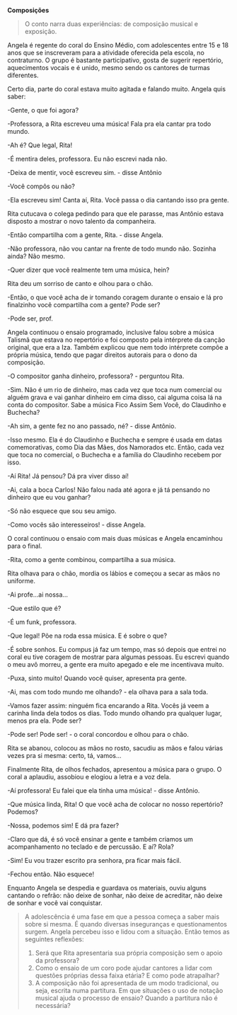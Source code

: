 **Composições**

>O conto narra duas experiências: de composição musical e exposição.

Angela é regente do coral do Ensino Médio, com adolescentes entre 15 e 18 anos que se inscreveram para a atividade oferecida pela escola, no contraturno. O grupo é bastante participativo, gosta de sugerir repertório, aquecimentos vocais e é unido, mesmo sendo os cantores de turmas diferentes.

Certo dia, parte do coral estava muito agitada e falando muito. Angela quis saber:

-Gente, o que foi agora?

 -Professora, a Rita escreveu uma música! Fala pra ela cantar pra todo mundo.

-Ah é? Que legal, Rita!

-É mentira deles, professora. Eu não escrevi nada não.

-Deixa de mentir, você escreveu sim. - disse Antônio

-Você compôs ou não?

-Ela escreveu sim! Canta aí, Rita. Você passa o dia cantando isso pra gente.

Rita cutucava o colega pedindo para que ele parasse, mas Antônio estava disposto a mostrar o novo talento da companheira.

-Então compartilha com a gente, Rita. - disse Angela.

-Não professora, não vou cantar na frente de todo mundo não. Sozinha ainda? Não mesmo.

-Quer dizer que você realmente tem uma música, hein?

Rita deu um sorriso de canto e olhou para o chão.

-Então, o que você acha de ir tomando coragem durante o ensaio e lá pro finalzinho você compartilha com a gente? Pode ser?

-Pode ser, prof.

Angela continuou o ensaio programado, inclusive falou sobre a música Talismã que estava no repertório e foi composto pela intérprete da canção original, que era a Iza. Também explicou que nem todo intérprete compõe a própria música, tendo que pagar direitos autorais para o dono da composição.

-O compositor ganha dinheiro, professora? - perguntou Rita.

-Sim. Não é um rio de dinheiro, mas cada vez que toca num comercial ou alguém grava e vai ganhar dinheiro em cima disso, cai alguma coisa lá na conta do compositor. Sabe a música Fico Assim Sem Você, do Claudinho e Buchecha?

-Ah sim, a gente fez no ano passado, né? - disse Antônio.

-Isso mesmo. Ela é do Claudinho e Buchecha e sempre é usada em datas comemorativas, como Dia das Mães, dos Namorados etc. Então, cada vez que toca no comercial, o Buchecha e a família do Claudinho recebem por isso.

-Aí Rita! Já pensou? Dá pra viver disso aí!

-Ai, cala a boca Carlos! Não falou nada até agora e já tá pensando no dinheiro que eu vou ganhar?

-Só não esquece que sou seu amigo.

-Como vocês são interesseiros! - disse Angela.

O coral continuou o ensaio com mais duas músicas e Angela encaminhou para o final.

-Rita, como a gente combinou, compartilha a sua música.

Rita olhava para o chão, mordia os lábios e começou a secar as mãos no uniforme.

-Ai profe…ai nossa…

-Que estilo que é?

-É um funk, professora.

-Que legal! Põe na roda essa música. E é sobre o que?

-É sobre sonhos. Eu compus já faz um tempo, mas só depois que entrei no coral eu tive coragem de mostrar para algumas pessoas. Eu escrevi quando o meu avô morreu, a gente era muito apegado e ele me incentivava muito.

-Puxa, sinto muito! Quando você quiser, apresenta pra gente.

-Ai, mas com todo mundo me olhando? - ela olhava para a sala toda.

-Vamos fazer assim: ninguém fica encarando a Rita. Vocês já veem a carinha linda dela todos os dias. Todo mundo olhando pra qualquer lugar, menos pra ela. Pode ser?

-Pode ser! Pode ser! - o coral concordou e olhou para o chão.

Rita se abanou, colocou as mãos no rosto, sacudiu as mãos e falou várias vezes pra si mesma: certo, tá, vamos…

Finalmente Rita, de olhos fechados, apresentou a música para o grupo. O coral a aplaudiu, assobiou e elogiou a letra e a voz dela.

-Aí professora! Eu falei que ela tinha uma música! - disse Antônio.

-Que música linda, Rita! O que você acha de colocar no nosso repertório? Podemos?

-Nossa, podemos sim! E dá pra fazer?

-Claro que dá, é só você ensinar a gente e também criamos um acompanhamento no teclado e de percussão. E aí? Rola?

-Sim! Eu vou trazer escrito pra senhora, pra ficar mais fácil.

-Fechou então. Não esquece!

Enquanto Angela se despedia e guardava os materiais, ouviu alguns cantando o refrão: não deixe de sonhar, não deixe de acreditar, não deixe de sonhar e você vai conquistar.

>A adolescência é uma fase em que a pessoa começa a saber mais sobre si mesma. É quando diversas inseguranças e questionamentos surgem. Angela percebeu isso e lidou com a situação. Então temos as seguintes reflexões:
>
>1. Será que Rita apresentaria sua própria composição sem o apoio da professora? 
>2. Como o ensaio de um coro pode ajudar cantores a lidar com questões próprias dessa faixa etária? E como pode atrapalhar?  
>3. A composição não foi apresentada de um modo tradicional, ou seja, escrita numa partitura. Em que situações o uso de notação musical ajuda o processo de ensaio? Quando a partitura não é necessária?
